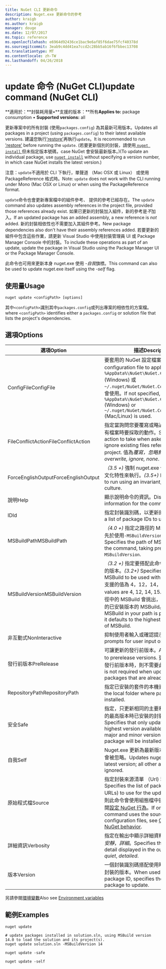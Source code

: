 ```yaml
---
title: NuGet CLI 更新命令
description: Nuget.exe 更新命令的參考
author: kraigb
ms.author: kraigb
manager: douge
ms.date: 12/07/2017
ms.topic: reference
ms.openlocfilehash: e6964d92436ce1bac9e6af85f6dae75fcf40378d
ms.sourcegitcommit: 3eab9c4dd41ea7ccd2c28bb5ab16f6fbbec13708
ms.translationtype: MT
ms.contentlocale: zh-TW
ms.lasthandoff: 04/26/2018
---
```

# <a name="update-command-nuget-cli"></a><span data-ttu-id="8e9bf-103">update 命令 (NuGet CLI)</span><span class="sxs-lookup"><span data-stu-id="8e9bf-103">update command (NuGet CLI)</span></span>

<span data-ttu-id="8e9bf-104">**適用於：**封裝耗用量&bullet;**支援的版本：**所有</span><span class="sxs-lookup"><span data-stu-id="8e9bf-104">**Applies to:** package consumption &bullet; **Supported versions:** all</span></span>

<span data-ttu-id="8e9bf-105">更新專案中的所有封裝 (使用`packages.config`) 為其最新可用版本。</span><span class="sxs-lookup"><span data-stu-id="8e9bf-105">Updates all packages in a project (using `packages.config`) to their latest available versions.</span></span> <span data-ttu-id="8e9bf-106">建議您執行['restore'](cli-ref-restore.md)再執行`update`。</span><span class="sxs-lookup"><span data-stu-id="8e9bf-106">It is recommended to run ['restore'](cli-ref-restore.md) before running the `update`.</span></span> <span data-ttu-id="8e9bf-107">(若要更新個別的封裝，請使用[ `nuget install` ](cli-ref-install.md)但未指定版本號碼，case NuGet 會安裝最新版本。)</span><span class="sxs-lookup"><span data-stu-id="8e9bf-107">(To update an individual package, use [`nuget install`](cli-ref-install.md) without specifying a version number, in which case NuGet installs the latest version.)</span></span>

<span data-ttu-id="8e9bf-108">注意：`update`不適用於 CLI 下執行，單聲道 （Mac OSX 或 Linux） 或使用 PackageReference 格式時。</span><span class="sxs-lookup"><span data-stu-id="8e9bf-108">Note: `update` does not work with the CLI running under Mono (Mac OSX or Linux) or when using the PackageReference format.</span></span>

<span data-ttu-id="8e9bf-109">`update`命令也會更新專案檔中的組件參考、 提供的參考已經存在。</span><span class="sxs-lookup"><span data-stu-id="8e9bf-109">The `update` command also updates assembly references in the project file, provided those references already exist.</span></span> <span data-ttu-id="8e9bf-110">如果已更新的封裝加入組件，新的參考是*不*加入。</span><span class="sxs-lookup"><span data-stu-id="8e9bf-110">If an updated package has an added assembly, a new reference is *not* added.</span></span> <span data-ttu-id="8e9bf-111">新的封裝相依性也不需要加入其組件參考。</span><span class="sxs-lookup"><span data-stu-id="8e9bf-111">New package dependencies also don't have their assembly references added.</span></span> <span data-ttu-id="8e9bf-112">若要更新的組件中包含這些作業，請更新 Visual Studio 中使用封裝管理員 UI 或 Package Manager Console 中的封裝。</span><span class="sxs-lookup"><span data-stu-id="8e9bf-112">To include these operations as part of an update, update the package in Visual Studio using the Package Manager UI or the Package Manager Console.</span></span>

<span data-ttu-id="8e9bf-113">此命令也可用來更新本身 nuget.exe 使用 *-自我*旗標。</span><span class="sxs-lookup"><span data-stu-id="8e9bf-113">This command can also be used to update nuget.exe itself using the *-self* flag.</span></span>

## <a name="usage"></a><span data-ttu-id="8e9bf-114">使用量</span><span class="sxs-lookup"><span data-stu-id="8e9bf-114">Usage</span></span>

```cli
nuget update <configPath> [options]
```

<span data-ttu-id="8e9bf-115">其中`<configPath>`識別其中`packages.config`或列出專案的相依性的方案檔。</span><span class="sxs-lookup"><span data-stu-id="8e9bf-115">where `<configPath>` identifies either a `packages.config` or solution file that lists the project's dependencies.</span></span>

## <a name="options"></a><span data-ttu-id="8e9bf-116">選項</span><span class="sxs-lookup"><span data-stu-id="8e9bf-116">Options</span></span>

| <span data-ttu-id="8e9bf-117">選項</span><span class="sxs-lookup"><span data-stu-id="8e9bf-117">Option</span></span> | <span data-ttu-id="8e9bf-118">描述</span><span class="sxs-lookup"><span data-stu-id="8e9bf-118">Description</span></span> |
| --- | --- |
| <span data-ttu-id="8e9bf-119">ConfigFile</span><span class="sxs-lookup"><span data-stu-id="8e9bf-119">ConfigFile</span></span> | <span data-ttu-id="8e9bf-120">要套用的 NuGet 設定檔案。</span><span class="sxs-lookup"><span data-stu-id="8e9bf-120">The NuGet configuration file to apply.</span></span> <span data-ttu-id="8e9bf-121">如果未指定， `%AppData%\NuGet\NuGet.Config` (Windows) 或`~/.nuget/NuGet/NuGet.Config`(Mac/Linux) 會使用。</span><span class="sxs-lookup"><span data-stu-id="8e9bf-121">If not specified, `%AppData%\NuGet\NuGet.Config` (Windows) or `~/.nuget/NuGet/NuGet.Config` (Mac/Linux) is used.</span></span>|
| <span data-ttu-id="8e9bf-122">FileConflictAction</span><span class="sxs-lookup"><span data-stu-id="8e9bf-122">FileConflictAction</span></span> | <span data-ttu-id="8e9bf-123">指定當詢問您要覆寫或略過專案所參考的現有檔案時要採取的動作。</span><span class="sxs-lookup"><span data-stu-id="8e9bf-123">Specifies the action to take when asked to overwrite or ignore existing files referenced by the project.</span></span> <span data-ttu-id="8e9bf-124">值為*覆寫，忽略無*。</span><span class="sxs-lookup"><span data-stu-id="8e9bf-124">Values are *overwrite, ignore, none*.</span></span> |
| <span data-ttu-id="8e9bf-125">ForceEnglishOutput</span><span class="sxs-lookup"><span data-stu-id="8e9bf-125">ForceEnglishOutput</span></span> | <span data-ttu-id="8e9bf-126">*（3.5 +)* 強制 nuget.exe 使用不變，英文的文化特性來執行。</span><span class="sxs-lookup"><span data-stu-id="8e9bf-126">*(3.5+)* Forces nuget.exe to run using an invariant, English-based culture.</span></span> |
| <span data-ttu-id="8e9bf-127">說明</span><span class="sxs-lookup"><span data-stu-id="8e9bf-127">Help</span></span> | <span data-ttu-id="8e9bf-128">顯示說明命令的資訊。</span><span class="sxs-lookup"><span data-stu-id="8e9bf-128">Displays help information for the command.</span></span> |
| <span data-ttu-id="8e9bf-129">ID</span><span class="sxs-lookup"><span data-stu-id="8e9bf-129">Id</span></span> | <span data-ttu-id="8e9bf-130">指定封裝識別碼，以更新的清單。</span><span class="sxs-lookup"><span data-stu-id="8e9bf-130">Specifies a list of package IDs to update.</span></span> |
| <span data-ttu-id="8e9bf-131">MSBuildPath</span><span class="sxs-lookup"><span data-stu-id="8e9bf-131">MSBuildPath</span></span> | <span data-ttu-id="8e9bf-132">*（4.0 +)* 指定之路徑的 MSBuild 命令，優先於使用`-MSBuildVersion`。</span><span class="sxs-lookup"><span data-stu-id="8e9bf-132">*(4.0+)* Specifies the path of MSBuild to use with the command, taking precedence over `-MSBuildVersion`.</span></span> |
| <span data-ttu-id="8e9bf-133">MSBuildVersion</span><span class="sxs-lookup"><span data-stu-id="8e9bf-133">MSBuildVersion</span></span> | <span data-ttu-id="8e9bf-134">*（3.2 +)* 指定要搭配此命令使用 MSBuild 的版本。</span><span class="sxs-lookup"><span data-stu-id="8e9bf-134">*(3.2+)* Specifies the version of MSBuild to be used with this command.</span></span> <span data-ttu-id="8e9bf-135">支援的值為 4，12，14，15。</span><span class="sxs-lookup"><span data-stu-id="8e9bf-135">Supported values are 4, 12, 14, 15.</span></span> <span data-ttu-id="8e9bf-136">根據預設，在路徑中的 MSBuild 會挑出，否則，預設為最高的已安裝版本的 MSBuild。</span><span class="sxs-lookup"><span data-stu-id="8e9bf-136">By default the MSBuild in your path is picked, otherwise it defaults to the highest installed version of MSBuild.</span></span> |
| <span data-ttu-id="8e9bf-137">非互動式</span><span class="sxs-lookup"><span data-stu-id="8e9bf-137">NonInteractive</span></span> | <span data-ttu-id="8e9bf-138">抑制使用者輸入或確認提示。</span><span class="sxs-lookup"><span data-stu-id="8e9bf-138">Suppresses prompts for user input or confirmations.</span></span> |
| <span data-ttu-id="8e9bf-139">發行前版本</span><span class="sxs-lookup"><span data-stu-id="8e9bf-139">PreRelease</span></span> | <span data-ttu-id="8e9bf-140">可讓更新的發行前版本。</span><span class="sxs-lookup"><span data-stu-id="8e9bf-140">Allows updating to prerelease versions.</span></span> <span data-ttu-id="8e9bf-141">更新已安裝的套件發行前版本時，則不需要此旗標。</span><span class="sxs-lookup"><span data-stu-id="8e9bf-141">This flag is not required when updating prerelease packages that are already installed.</span></span> |
| <span data-ttu-id="8e9bf-142">RepositoryPath</span><span class="sxs-lookup"><span data-stu-id="8e9bf-142">RepositoryPath</span></span> | <span data-ttu-id="8e9bf-143">指定已安裝的套件的本機資料夾。</span><span class="sxs-lookup"><span data-stu-id="8e9bf-143">Specifies the local folder where packages are installed.</span></span> |
| <span data-ttu-id="8e9bf-144">安全</span><span class="sxs-lookup"><span data-stu-id="8e9bf-144">Safe</span></span> | <span data-ttu-id="8e9bf-145">指定，只更新相同的主要和次要版本中可用的最高版本時已安裝的封裝將會安裝。</span><span class="sxs-lookup"><span data-stu-id="8e9bf-145">Specifies that only updates with the highest version available within the same major and minor version as the installed package will be installed.</span></span> |
| <span data-ttu-id="8e9bf-146">自我</span><span class="sxs-lookup"><span data-stu-id="8e9bf-146">Self</span></span> | <span data-ttu-id="8e9bf-147">Nuget.exe 更新為最新版本。所有其他引數會被忽略。</span><span class="sxs-lookup"><span data-stu-id="8e9bf-147">Updates nuget.exe to the latest version; all other arguments are ignored.</span></span> |
| <span data-ttu-id="8e9bf-148">原始程式檔</span><span class="sxs-lookup"><span data-stu-id="8e9bf-148">Source</span></span> | <span data-ttu-id="8e9bf-149">指定封裝來源清單 （Url) 若要使用的更新。</span><span class="sxs-lookup"><span data-stu-id="8e9bf-149">Specifies the list of package sources (as URLs) to use for the updates.</span></span> <span data-ttu-id="8e9bf-150">如果省略，則此命令會使用組態檔中提供的來源，請參閱[設定 NuGet 行為](../consume-packages/configuring-nuget-behavior.md)。</span><span class="sxs-lookup"><span data-stu-id="8e9bf-150">If omitted, the command uses the sources provided in configuration files, see [Configuring NuGet behavior](../consume-packages/configuring-nuget-behavior.md).</span></span> |
| <span data-ttu-id="8e9bf-151">詳細資訊</span><span class="sxs-lookup"><span data-stu-id="8e9bf-151">Verbosity</span></span> | <span data-ttu-id="8e9bf-152">指定在輸出中顯示詳細資料的數量：*正常*，*安靜*，*詳細*。</span><span class="sxs-lookup"><span data-stu-id="8e9bf-152">Specifies the amount of detail displayed in the output: *normal*, *quiet*, *detailed*.</span></span> |
| <span data-ttu-id="8e9bf-153">版本</span><span class="sxs-lookup"><span data-stu-id="8e9bf-153">Version</span></span> | <span data-ttu-id="8e9bf-154">一個封裝識別碼搭配使用時，指定要更新之封裝的版本。</span><span class="sxs-lookup"><span data-stu-id="8e9bf-154">When used with one package ID, specifies the version of the package to update.</span></span> |

<span data-ttu-id="8e9bf-155">另請參閱[環境變數](cli-ref-environment-variables.md)</span><span class="sxs-lookup"><span data-stu-id="8e9bf-155">Also see [Environment variables](cli-ref-environment-variables.md)</span></span>

## <a name="examples"></a><span data-ttu-id="8e9bf-156">範例</span><span class="sxs-lookup"><span data-stu-id="8e9bf-156">Examples</span></span>

```cli
nuget update

# update packages installed in solution.sln, using MSBuild version 14.0 to load the solution and its project(s).
nuget update solution.sln -MSBuildVersion 14

nuget update -safe

nuget update -self
```

